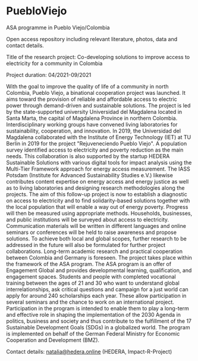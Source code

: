 # PuebloViejo
ASA programme in Pueblo Viejo/Colombia

Open access repository including relevant literature, photos, data and contact details.

Title of the research project: Co-developing solutions to improve access to electricity for a community in Colombia

Project duration: 04/2021-09/2021

With the goal to improve the quality of life of a community in north Colombia, Pueblo Viejo, a binational cooperation project was launched. It aims toward the provision of reliable and affordable access to electric power through demand-driven and sustainable solutions. The project is led by the state-supported university Universidad del Magdalena located in Santa Marta, the capital of Magdalena Province in northern Colombia. Interdisciplinary working groups have convened living laboratories for sustainability, cooperation, and innovation. In 2019, the Universidad del Magdalena collaborated with the Institute of Energy Technology (IET) at TU Berlin in 2019 for the project "Rejuveneciendo Pueblo Viejo". A population survey identified access to electricity and poverty reduction as the main needs. This collaboration is also supported by the startup HEDERA Sustainable Solutions with various digital tools for impact analysis using the Multi-Tier Framework approach for energy access measurement. The IASS Potsdam (Institute for Advanced Sustainability Studies e.V.) likewise contributes content expertise on energy access and energy justice as well as to living laboratories and designing research methodologies along the projects.
The aim of this follow-up project is now to establish a diagnostic on access to electricity and to find solidarity-based solutions together with the local population that will enable a way out of energy poverty. Progress will then be measured using appropriate methods. Households, businesses, and public institutions will be surveyed about access to electricity. Communication materials will be written in different languages and online seminars or conferences will be held to raise awareness and propose solutions. To achieve both local and global scopes, further research to be addressed in the future will also be formulated for further project collaborations. Long-term academic research and practical cooperation between Colombia and Germany is foreseen.
The project takes place within the framework of the ASA program. The ASA program is an offer of Engagement Global and provides developmental learning, qualification, and engagement spaces. Students and people with completed vocational training between the ages of 21 and 30 who want to understand global interrelationships, ask critical questions and campaign for a just world can apply for around 240 scholarships each year. These allow participation in several seminars and the chance to work on an international project. Participation in the program is intended to enable them to play a long-term and effective role in shaping the implementation of the 2030 Agenda in politics, business and society and thus contribute to the fulfillment of the 17 Sustainable Development Goals (SDGs) in a globalized world. The program is implemented on behalf of the German Federal Ministry for Economic Cooperation and Development (BMZ).


Contact details: natalia@hedera.online (HEDERA, Impact-R-Project)
